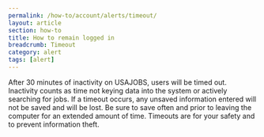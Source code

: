 ```yaml
---
permalink: /how-to/account/alerts/timeout/
layout: article
section: how-to
title: How to remain logged in
breadcrumb: Timeout
category: alert
tags: [alert]
---
```


After 30 minutes of inactivity on USAJOBS, users will be timed out. Inactivity counts as time not keying data into the system or actively searching for jobs. If a timeout occurs, any unsaved information entered will not be saved and will be lost. Be sure to save often and prior to leaving the computer for an extended amount of time. Timeouts are for your safety and to prevent information theft.
